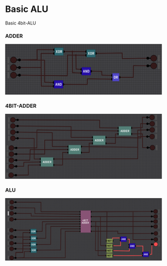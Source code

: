 # Basic ALU 

Basic 4bit-ALU

### ADDER
<img src="https://github.com/regalk13/cpu8bits-dls/blob/main/learning/alu/assets/ADDER.png?raw=true" />

### 4BIT-ADDER
<img src="https://github.com/regalk13/cpu8bits-dls/blob/main/learning/alu/assets/4BIT-ADDER.png?raw=true" />

### ALU

<img src="https://github.com/regalk13/cpu8bits-dls/blob/main/learning/alu/assets/ALU.png?raw=true" />